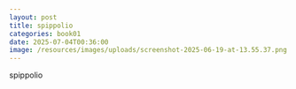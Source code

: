 ```yaml
---
layout: post
title: spippolio
categories: book01
date: 2025-07-04T00:36:00
image: /resources/images/uploads/screenshot-2025-06-19-at-13.55.37.png
---
```

spippolio
